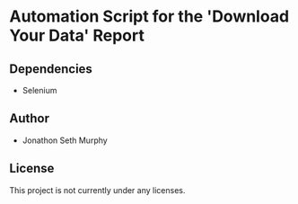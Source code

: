 # Automation Script for the 'Download Your Data' Report

## Dependencies

* Selenium

## Author

* Jonathon Seth Murphy

## License

This project is not currently under any licenses.
